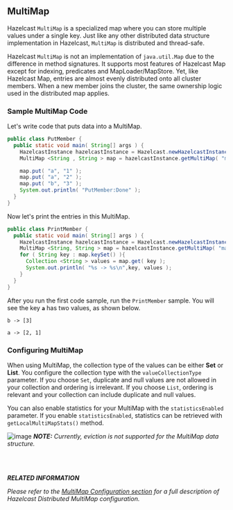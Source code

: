 

## MultiMap

Hazelcast `MultiMap` is a specialized map where you can store multiple values under a single key. Just like any other distributed data structure implementation in Hazelcast, `MultiMap` is distributed and thread-safe.

Hazelcast `MultiMap` is not an implementation of `java.util.Map` due to the difference in method signatures. It supports most features of Hazelcast Map except for indexing, predicates and MapLoader/MapStore. Yet, like Hazelcast Map, entries are almost evenly distributed onto all cluster members. When a new member joins the cluster, the same ownership logic used in the distributed map applies.


### Sample MultiMap Code

Let's write code that puts data into a MultiMap.


```java
public class PutMember {
  public static void main( String[] args ) {
    HazelcastInstance hazelcastInstance = Hazelcast.newHazelcastInstance();
    MultiMap <String , String > map = hazelcastInstance.getMultiMap( "map" );

    map.put( "a", "1" );
    map.put( "a", "2" );
    map.put( "b", "3" ); 
    System.out.println( "PutMember:Done" );
  }
}
```

Now let's print the entries in this MultiMap.

```java
public class PrintMember {
  public static void main( String[] args ) { 
    HazelcastInstance hazelcastInstance = Hazelcast.newHazelcastInstance();
    MultiMap <String, String > map = hazelcastInstance.getMultiMap( "map" );
    for ( String key : map.keySet() ){
      Collection <String > values = map.get( key );
      System.out.println( "%s -> %s\n",key, values );
    }
  }
}
```

After you run the first code sample, run the `PrintMember` sample. You will see the key **`a`** has two values, as shown below.

`b -> [3]`

`a -> [2, 1]`

### Configuring MultiMap

When using MultiMap, the collection type of the values can be either **Set** or **List**. You configure the collection type with the `valueCollectionType` parameter. If you choose `Set`, duplicate and null values are not allowed in your collection and ordering is irrelevant. If you choose `List`, ordering is relevant and your collection can include duplicate and null values.

You can also enable statistics for your MultiMap with the `statisticsEnabled` parameter. If you enable `statisticsEnabled`, statistics can be retrieved with `getLocalMultiMapStats()` method.


![image](images/NoteSmall.jpg) ***NOTE:*** *Currently, eviction is not supported for the MultiMap data structure.*

<br></br>

***RELATED INFORMATION***

*Please refer to the [MultiMap Configuration section](#multimap-configuration) for a full description of Hazelcast Distributed MultiMap configuration.*


